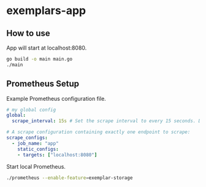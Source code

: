 # exemplars-app

## How to use

App will start at localhost:8080.
```bash
go build -o main main.go
./main
```

## Prometheus Setup

Example Prometheus configuration file.

```yaml
# my global config
global:
  scrape_interval: 15s # Set the scrape interval to every 15 seconds. Default is every 1 minute.

# A scrape configuration containing exactly one endpoint to scrape:
scrape_configs:
  - job_name: "app"
    static_configs:
    - targets: ["localhost:8080"]
```

Start local Prometheus.

```bash
./prometheus --enable-feature=exemplar-storage
```
